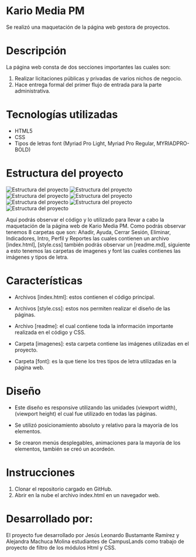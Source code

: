 # Kario Media PM

Se realizó una maquetación de la página web gestora de proyectos.

# Descripción

La página web consta de dos secciones importantes las cuales son:

1. Realizar licitaciones públicas y privadas de varios nichos de negocio. 
2. Hace entrega formal del primer flujo de entrada para la parte administrativa.

# Tecnologías utilizadas

* HTML5
* CSS
* Tipos de letras font (Myriad Pro Light, Myriad Pro Regular, MYRIADPRO-BOLD)

# Estructura del proyecto

![Estructura del proyecto](<Captura de pantalla 2024-07-18 145720.png>)
![Estructura del proyecto](<Captura de pantalla 2024-07-18 145801.png>)
![Estructura del proyecto](<Captura de pantalla 2024-07-18 145815.png>)
![Estructura del proyecto](<Captura de pantalla 2024-07-18 145827.png>)
![Estructura del proyecto](<Captura de pantalla 2024-07-18 145837.png>)
![Estructura del proyecto](<Captura de pantalla 2024-07-18 145900.png>)
![Estructura del proyecto](<Captura de pantalla 2024-07-18 145911.png>)

Aquí podrás observar el código y lo utilizado para llevar a cabo la maquetación de la página web de Kario Media PM. Como podrás observar tenemos 8 carpetas que son: Añadir, Ayuda, Cerrar Sesión, Eliminar, Indicadores, Intro, Perfil y Reportes las cuales contienen un archivo [index.html], [style.css] también podrás observar un [readme.md], siguiente a esto tenemos las carpetas de imagenes y font las cuales contienes las imágenes y tipos de letra.

# Características

* Archivos [index.html]: estos contienen el código principal.

* Archivos [style.css]: estos nos permiten realizar el diseño de las páginas.

* Archivo [readme]: el cual contiene toda la información importante realizada en el código y CSS.

* Carpeta [imagenes]: esta carpeta contiene las imágenes utilizadas en el proyecto.

* Carpeta [font]: es la que tiene los tres tipos de letra utilizadas en la página web.

# Diseño

* Este diseño es responsive utilizando las unidades (viewport width), (viewport height) el cual fue utilizado en todas las páginas.

* Se utilizó posicionamiento absoluto y relativo para la mayoría de los elementos.

* Se crearon menús desplegables, animaciones para la mayoría de los elementos, también se creó un acordeón.

# Instrucciones

1. Clonar el repositorio cargado en GitHub.
2. Abrir en la nube el archivo index.html en un navegador web.

# Desarrollado por:

El proyecto fue desarrollado por Jesús Leonardo Bustamante Ramírez y Alejandra Machuca Molina estudiantes de CampusLands como trabajo de proyecto de filtro de los módulos Html y CSS.